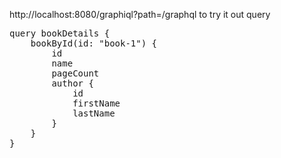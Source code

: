 http://localhost:8080/graphiql?path=/graphql to try it out
query

<pre>
query bookDetails {
    bookById(id: "book-1") {
        id
        name
        pageCount
        author {
            id
            firstName
            lastName
        }
    }
}
</pre>